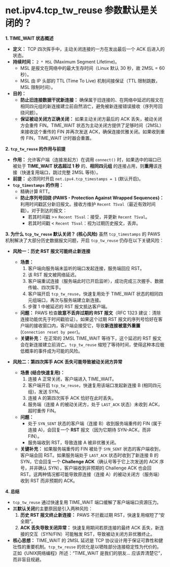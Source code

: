 
# **net.ipv4.tcp_tw_reuse 参数默认是关闭的？**

**1. TIME_WAIT 状态概述**
*   **定义：** TCP 四次挥手中，主动关闭连接的一方在发出最后一个 ACK 后进入的状态。
*   **持续时间：** `2 * MSL` (Maximum Segment Lifetime)。
    *   MSL 是报文在网络中的最大生存时间（Linux 默认 30 秒，故 2MSL = 60 秒）。
    *   MSL 由 IP 头部的 TTL (Time To Live) 机制间接保证（TTL 限制跳数，MSL 限制时间）。
*   **目的：**
    *   **防止旧连接数据干扰新连接：** 确保属于旧连接的、在网络中延迟的报文在相同四元组的新连接建立前自然消亡，避免被新连接错误接收（序列号回绕问题）。
    *   **保证被动关闭方正确关闭：** 如果主动关闭方最后的 ACK 丢失，被动关闭方会重传 FIN。TIME_WAIT 状态为主动关闭方提供了足够时间（2MSL）来接收这个重传的 FIN 并再次发送 ACK，确保连接优雅关闭。如果收到重传 FIN，TIME_WAIT 计时器会重置。

**2. `tcp_tw_reuse` 的作用与前提**
*   **作用：** 允许客户端（连接发起方）在调用 `connect()` 时，如果选中的端口已被处于 **TIME_WAIT 状态超过 1 秒** 的、**相同四元组** 的连接占用，则**重用**该连接（快速复用端口，跳过完整 2MSL 等待）。
*   **前提：** 必须同时开启 `net.ipv4.tcp_timestamps = 1` (默认开启)。
*   **`tcp_timestamps` 的作用：**
    *   精确计算 RTT。
    *   **防止序列号回绕 (PAWS - Protection Against Wrapped Sequences)：** 利用时间戳区分新旧报文。接收方维护 `Recent TSval`（最近有效时间戳）。对于到达的报文：
        *   若其时间戳 >= `Recent TSval`：接受，并更新 `Recent TSval`。
        *   若其时间戳 < `Recent TSval`：视为过期历史报文，丢弃。

**3. 为什么 `tcp_tw_reuse` 默认关闭？ (核心风险)**
虽然 `tcp_timestamps` 的 PAWS 机制解决了大部分历史数据报文问题，开启 `tcp_tw_reuse` 仍存在以下关键风险：

*   **风险一：历史 RST 报文可能终止新连接**
    *   **场景：**
        1.  客户端向服务端未监听的端口发起连接，服务端回应 RST。
        2.  该 RST 报文被网络延迟。
        3.  客户端重试连接（服务端此时已开启监听），成功完成三次握手、数据传输、四次挥手。
        4.  客户端开启 `tcp_tw_reuse`，快速复用处于 TIME_WAIT 状态的相同四元组端口，再次与服务端建立新连接。
        5.  步骤 1 中被延迟的 RST 报文抵达客户端。
    *   **问题：** PAWS 检查**故意不丢弃过期的 RST 报文**（RFC 1323 建议：清除连接功能优先于时间戳验证）。如果这个过期 RST 报文的序列号恰好在客户端的接收窗口内，客户端会接受它，导致**新连接被意外重置** (`Connection reset by peer`)。
    *   **关键补充：** 在正常的 2MSL TIME_WAIT 等待下，这个延迟的 RST 报文会在新连接建立前消亡。`tcp_tw_reuse` 缩短了等待时间，使得这种本应极低概率的事件成为可能的风险。

*   **风险二：第四次挥手 ACK 丢失可能导致被动关闭方异常**
    *   **场景 (结合快速复用)：**
        1.  连接 A 正常关闭，客户端进入 TIME_WAIT。
        2.  客户端开启 `tcp_tw_reuse`，快速复用该端口发起新连接 B (相同四元组)，发送 SYN。
        3.  连接 A 的第四次挥手 ACK 恰好在此时丢失。
        4.  服务端（连接 A 的被动关闭方，处于 `LAST_ACK` 状态）未收到 ACK，超时重传 FIN。
    *   **问题：**
        *   处于 `SYN_SENT` 状态的客户端（连接 B）收到服务端重传的 FIN (属于连接 A)，会回复一个 **RST** 报文（因为它期待 SYN-ACK，而非 FIN）。
        *   服务端收到 RST，导致连接 A 被非优雅关闭。
    *   **关键补充：** 如果服务端重传的 FIN 被处于 `SYN_SENT` 状态的客户端收到，客户端会回 RST。如果服务端处于 `LAST_ACK` 状态时收到了新连接 B 的 SYN，它会回复一个 **Challenge ACK**（确认号等于它上次发送的 ACK 序号，并非确认 SYN），客户端收到非预期的 Challenge ACK 也会回 RST。这两种情况都可能导致原连接（连接 A）的被动关闭方（服务端）收到 RST 而非预期的 ACK。

**4. 总结**
*   `tcp_tw_reuse` 通过快速复用 TIME_WAIT 端口缓解了客户端端口资源压力。
*   其**默认关闭**的主要原因是引入两种风险：
    1.  **历史 RST 报文终止新连接：** PAWS 不拦截过期 RST，快速复用缩短了“安全期”。
    2.  **ACK 丢失导致关闭异常：** 快速复用期间若原连接的最终 ACK 丢失，新连接的交互（SYN/FIN）可能触发 RST，导致被动关闭方非优雅终止。
*   **核心思想：** TIME_WAIT 的 2MSL 延迟是 TCP 协议设计用于保证可靠性和健壮性的重要机制。`tcp_tw_reuse` 的优化是以牺牲部分连接稳定性为代价的。正如《UNIX网络编程》所述：“TIME_WAIT 是我们的朋友... 应该弄清楚它”，而非盲目规避。


